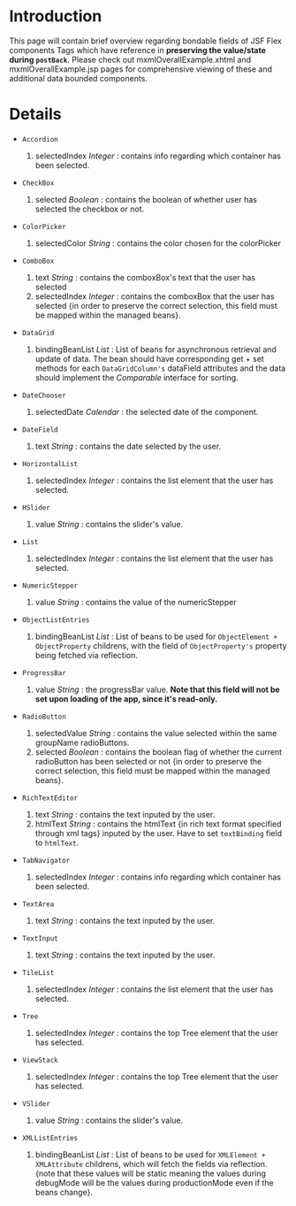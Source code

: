 # Introduction #

This page will contain brief overview regarding bondable fields of JSF Flex components Tags which have reference in **preserving the value/state during `postBack`**. Please check out mxmlOverallExample.xhtml and mxmlOverallExample.jsp pages for comprehensive viewing of these and additional data bounded components.

# Details #

  * `Accordion`
    1. selectedIndex _Integer_ : contains info regarding which container has been selected.

  * `CheckBox`
    1. selected _Boolean_ : contains the boolean of whether user has selected the checkbox or not.

  * `ColorPicker`
    1. selectedColor _String_ : contains the color chosen for the colorPicker

  * `ComboBox`
    1. text _String_ : contains the comboxBox's text that the user has selected
    1. selectedIndex _Integer_ : contains the comboxBox that the user has selected {in order to preserve the correct selection, this field must be mapped within the managed beans}.

  * `DataGrid`
    1. bindingBeanList _List_ : List of beans for asynchronous retrieval and update of data. The bean should have corresponding get + set methods for each `DataGridColumn's` dataField attributes and the data should implement the _Comparable_ interface for sorting.

  * `DateChooser`
    1. selectedDate _Calendar_ : the selected date of the component.

  * `DateField`
    1. text _String_ : contains the date selected by the user.

  * `HorizontalList`
    1. selectedIndex _Integer_ : contains the list element that the user has selected.

  * `HSlider`
    1. value _String_ : contains the slider's value.

  * `List`
    1. selectedIndex _Integer_ : contains the list element that the user has selected.

  * `NumericStepper`
    1. value _String_ : contains the value of the numericStepper

  * `ObjectListEntries `
    1. bindingBeanList _List_ : List of beans to be used for `ObjectElement + ObjectProperty` childrens, with the field of `ObjectProperty's` property being fetched via reflection.

  * `ProgressBar`
    1. value _String_ : the progressBar value. **Note that this field will not be set upon loading of the app, since it's read-only.**

  * `RadioButton`
    1. selectedValue _String_ : contains the value selected within the same groupName radioButtons.
    1. selected _Boolean_ : contains the boolean flag of whether the current radioButton has been selected or not {in order to preserve the correct selection, this field must be mapped within the managed beans}.

  * `RichTextEditor`
    1. text _String_ : contains the text inputed by the user.
    1. htmlText _String_ : contains the htmlText {in rich text format specified through xml tags} inputed by the user. Have to set `textBinding` field to `htmlText`.

  * `TabNavigator`
    1. selectedIndex _Integer_ : contains info regarding which container has been selected.

  * `TextArea`
    1. text _String_ : contains the text inputed by the user.

  * `TextInput`
    1. text _String_ : contains the text inputed by the user.

  * `TileList`
    1. selectedIndex _Integer_ : contains the list element that the user has selected.

  * `Tree`
    1. selectedIndex _Integer_ : contains the top Tree element that the user has selected.

  * `ViewStack`
    1. selectedIndex _Integer_ : contains the top Tree element that the user has selected.

  * `VSlider`
    1. value _String_ : contains the slider's value.

  * `XMLListEntries`
    1. bindingBeanList _List_ : List of beans to be used for `XMLElement + XMLAttribute` childrens, which will fetch the fields via reflection. {note that these values will be static meaning the values during debugMode will be the values during productionMode even if the beans change}.